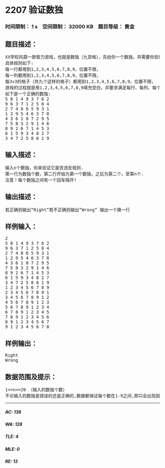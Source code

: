 # 2207 验证数独   
### 时间限制： 1 s&nbsp;&nbsp;&nbsp;&nbsp;空间限制： 32000 KB&nbsp;&nbsp;&nbsp;&nbsp;题目等级： 黄金  
## 题目描述：  

<pre>
XX学校风靡一款智力游戏，也就是数独（九宫格），先给你一个数独，并需要你验证是否符合规则。
具体规则如下:  
每一行都用到1,2,3,4,5,6,7,8,9，位置不限，  
每一列都用到1,2,3,4,5,6,7,8,9，位置不限，  
每3×3的格子（共九个这样的格子）都用到1,2,3,4,5,6,7,8,9，位置不限，  
游戏的过程就是用1,2,3,4,5,6,7,8,9填充空白，并要求满足每行、每列、每个九宫格都用到1,2,3,4,5,6,7,8,9。  
如下是一个正确的数独:  
5 8 1 4 9 3 7 6 2  
9 6 3 7 1 2 5 8 4  
2 7 4 8 6 5 9 3 1  
1 2 9 5 4 6 3 7 8  
4 3 6 1 8 7 2 9 5  
7 5 8 3 2 9 1 4 6  
8 9 2 6 7 1 4 5 3  
6 1 5 9 3 4 8 2 7  
3 4 7 2 5 8 6 1 9
</pre>
  
  
## 输入描述：  

<pre>
输入n个数独，你来验证它是否违反规则.  
第一行为数独个数，第二行开始为第一个数独，之后为第二个，至第n个.  
注意！每个数独之间有一个回车隔开!
</pre>
  
  
## 输出描述：  

<pre>
若正确则输出”Right”若不正确则输出”Wrong” 输出一个换一行
</pre>
  
  
## 样例输入：  

<pre>
2  
5 8 1 4 9 3 7 6 2  
9 6 3 7 1 2 5 8 4  
2 7 4 8 6 5 9 3 1  
1 2 9 5 4 6 3 7 8  
4 3 6 1 8 7 2 9 5  
7 5 8 3 2 9 1 4 6  
8 9 2 6 7 1 4 5 3  
6 1 5 9 3 4 8 2 7  
3 4 7 2 5 8 6 1 9
1 2 3 4 5 6 7 8 9  
2 3 4 5 6 7 8 9 1  
3 4 5 6 7 8 9 1 2  
4 5 6 7 8 9 1 2 3  
5 6 7 8 9 1 2 3 4  
6 7 8 9 1 2 3 4 5  
7 8 9 1 2 3 4 5 6  
8 9 1 2 3 4 5 6 7  
9 1 2 3 4 5 6 7 8
</pre>
  
  
## 样例输出：  

<pre>
Right  
Wrong
</pre>
  
  
## 数据范围及提示：  

<pre>
1<=n<=20 （输入的数独个数）  
不论输入的数独是错误的还是正确的,数据都保证每个数在1-9之间,即只会出现因为有相同的数而导致违反规则,而不会因为数字超出了1-9的范围而违反规则.
</pre>
  
  
***  

##### AC: 136  
##### WA: 128  
##### TLE: 4  
##### MLE: 0  
##### RE: 13  
